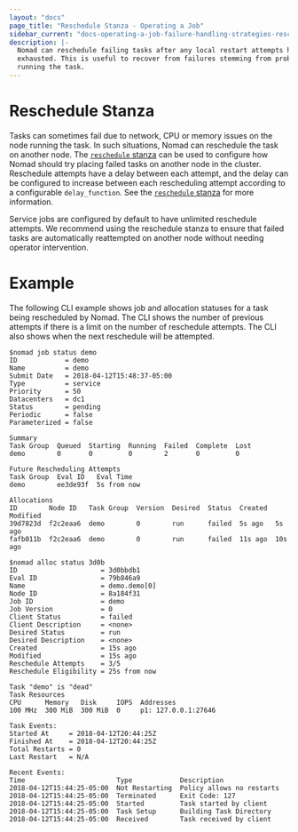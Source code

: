 ```yaml
---
layout: "docs"
page_title: "Reschedule Stanza - Operating a Job"
sidebar_current: "docs-operating-a-job-failure-handling-strategies-reschedule"
description: |-
  Nomad can reschedule failing tasks after any local restart attempts have been
  exhausted. This is useful to recover from failures stemming from problems in the node
  running the task.
---
```


# Reschedule Stanza

Tasks can sometimes fail due to network, CPU or memory issues on the node running the task. In such situations,
Nomad can reschedule the task on another node. The [`reschedule` stanza][reschedule] can be used to configure how
Nomad should try placing failed tasks on another node in the cluster. Reschedule attempts have a delay between
each attempt, and the delay can be configured to increase between each rescheduling attempt according to a configurable
`delay_function`. See the [`reschedule` stanza][reschedule] for more information.

Service jobs are configured by default to have unlimited reschedule attempts. We recommend using the reschedule
stanza to ensure that failed tasks are automatically reattempted on another node without needing operator intervention.

# Example
The following CLI example shows job and allocation statuses for a task being rescheduled by Nomad.
The CLI shows the number of previous attempts if there is a limit on the number of reschedule attempts.
The CLI also shows when the next reschedule will be attempted.

```text
$nomad job status demo
ID            = demo
Name          = demo
Submit Date   = 2018-04-12T15:48:37-05:00
Type          = service
Priority      = 50
Datacenters   = dc1
Status        = pending
Periodic      = false
Parameterized = false

Summary
Task Group  Queued  Starting  Running  Failed  Complete  Lost
demo        0       0         0        2       0         0

Future Rescheduling Attempts
Task Group  Eval ID   Eval Time
demo        ee3de93f  5s from now

Allocations
ID        Node ID   Task Group  Version  Desired  Status  Created  Modified
39d7823d  f2c2eaa6  demo        0        run      failed  5s ago   5s ago
fafb011b  f2c2eaa6  demo        0        run      failed  11s ago  10s ago

```

```text
$nomad alloc status 3d0b
ID                     = 3d0bbdb1
Eval ID                = 79b846a9
Name                   = demo.demo[0]
Node ID                = 8a184f31
Job ID                 = demo
Job Version            = 0
Client Status          = failed
Client Description     = <none>
Desired Status         = run
Desired Description    = <none>
Created                = 15s ago
Modified               = 15s ago
Reschedule Attempts    = 3/5
Reschedule Eligibility = 25s from now

Task "demo" is "dead"
Task Resources
CPU      Memory   Disk     IOPS  Addresses
100 MHz  300 MiB  300 MiB  0     p1: 127.0.0.1:27646

Task Events:
Started At     = 2018-04-12T20:44:25Z
Finished At    = 2018-04-12T20:44:25Z
Total Restarts = 0
Last Restart   = N/A

Recent Events:
Time                       Type            Description
2018-04-12T15:44:25-05:00  Not Restarting  Policy allows no restarts
2018-04-12T15:44:25-05:00  Terminated      Exit Code: 127
2018-04-12T15:44:25-05:00  Started         Task started by client
2018-04-12T15:44:25-05:00  Task Setup      Building Task Directory
2018-04-12T15:44:25-05:00  Received        Task received by client

```

[reschedule]: /docs/job-specification/reschedule.html "Nomad reschedule Stanza"